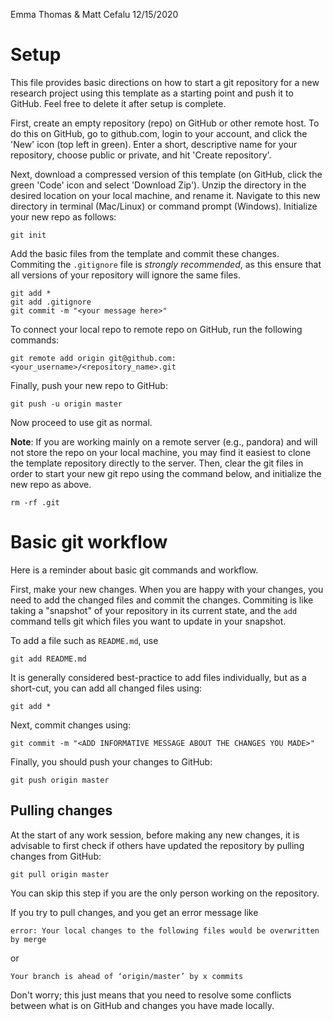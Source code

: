 Emma Thomas & Matt Cefalu
12/15/2020

# Setup

This file provides basic directions on how to start a git repository for a new research project using this template as a starting point and push it to GitHub. Feel free to delete it after setup is complete.

First, create an empty repository (repo) on GitHub or other remote host. 
To do this on GitHub, go to github.com, login to your account, and click the 'New' icon (top left in green). Enter a short, descriptive name for your repository, choose public or private, and hit 'Create repository'.

Next, download a compressed version of this template (on GitHub, click the green 'Code' icon and select 'Download Zip'). 
Unzip the directory in the desired location on your local machine, and rename it. 
Navigate to this new directory in terminal (Mac/Linux) or command prompt (Windows). Initialize your new repo as follows:

    git init

Add the basic files from the template and commit these changes. Commiting the `.gitignore` file is *strongly recommended*, as this ensure that all versions of your repository will ignore the same files.

    git add *
    git add .gitignore
    git commit -m "<your message here>"

To connect your local repo to remote repo on GitHub, run the following commands:

    git remote add origin git@github.com:<your_username>/<repository_name>.git
    
Finally, push your new repo to GitHub:
    
    git push -u origin master

Now proceed to use git as normal.

**Note**: If you are working mainly on a remote server (e.g., pandora) and will not store the repo on your local machine, you may find it easiest to clone the template repository directly to the server. Then, clear the git files in order to start your new git repo using the command below, and initialize the new repo as above.

    rm -rf .git

# Basic git workflow

Here is a reminder about basic git commands and workflow.

First, make your new changes. When you are happy with your changes, you need to add the changed files and commit the changes. Commiting is like taking a "snapshot" of your repository in its current state, and the `add` command tells git which files you want to update in your snapshot.

To add a file such as `README.md`, use

    git add README.md 

It is generally considered best-practice to add files individually, but as a short-cut, you can add all changed files using:

    git add *
    
Next, commit changes using:

    git commit -m "<ADD INFORMATIVE MESSAGE ABOUT THE CHANGES YOU MADE>"

Finally, you should push your changes to GitHub:

    git push origin master

## Pulling changes

At the start of any work session, before making any new changes, it is advisable to first check if others have updated the repository by pulling changes from GitHub:

    git pull origin master
    
You can skip this step if you are the only person working on the repository.  

If you try to pull changes, and you get an error message like 

    error: Your local changes to the following files would be overwritten by merge

or

    Your branch is ahead of ‘origin/master’ by x commits

Don't worry; this just means that you need to resolve some conflicts between what is on GitHub and changes you have made locally.
